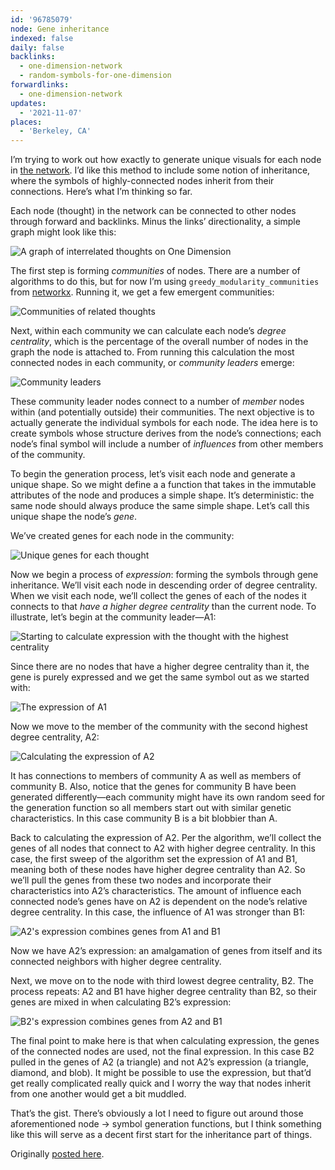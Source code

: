 ```yaml
---
id: '96785079'
node: Gene inheritance
indexed: false
daily: false
backlinks:
  - one-dimension-network
  - random-symbols-for-one-dimension
forwardlinks:
  - one-dimension-network
updates:
  - '2021-11-07'
places:
  - 'Berkeley, CA'
---
```

I’m trying to work out how exactly to generate unique visuals for each node in [the network](one-dimension-network.md).  I’d like this method to include some notion of inheritance, where the symbols of highly-connected nodes inherit from their connections. Here’s what I’m thinking so far.

Each node (thought) in the network can be connected to other nodes through forward and backlinks. Minus the links’ directionality, a simple graph might look like this:

![](images/96785079/PNCrKPtvjH.webp "A graph of interrelated thoughts on One Dimension")

The first step is forming *communities* of nodes. There are a number of algorithms to do this, but for now I’m using `greedy_modularity_communities` from [networkx](https://networkx.org/documentation/stable/reference/algorithms/generated/networkx.algorithms.community.modularity_max.greedy_modularity_communities.html#networkx.algorithms.community.modularity_max.greedy_modularity_communities). Running it, we get a few emergent communities:

![](images/96785079/BkFFRcKtPw.webp "Communities of related thoughts")

Next, within each community we can calculate each node’s *degree centrality*, which is the percentage of the overall number of nodes in the graph the node is attached to. From running this calculation the most connected nodes in each community, or *community leaders* emerge:

![](images/96785079/VuIHhiBdcv.webp "Community leaders")

These community leader nodes connect to a number of *member* nodes within (and potentially outside) their communities. The next objective is to actually generate the individual symbols for each node. The idea here is to create symbols whose structure derives from the node’s connections; each node’s final symbol will include a number of *influences* from other members of the community.

To begin the generation process, let’s visit each node and generate a unique shape. So we might define a a function that takes in the immutable attributes of the node and produces a simple shape. It’s deterministic: the same node should always produce the same simple shape. Let’s call this unique shape the node’s *gene*.

We’ve created genes for each node in the community:

![](images/96785079/GHGfxzvIMy.webp "Unique genes for each thought")

Now we begin a process of *expression*: forming the symbols through gene inheritance. We’ll visit each node in descending order of degree centrality. When we visit each node, we’ll collect the genes of each of the nodes it connects to that *have a higher degree centrality* than the current node. To illustrate, let’s begin at the community leader—A1:

![](images/96785079/WvXmsDoLMU.webp "Starting to calculate expression with the thought with the highest centrality")

Since there are no nodes that have a higher degree centrality than it, the gene is purely expressed and we get the same symbol out as we started with:

![](images/96785079/pcsdNEjAje.webp "The expression of A1")

Now we move to the member of the community with the second highest degree centrality, A2:

![](images/96785079/xYhYKdJeKl.webp "Calculating the expression of A2")

It has connections to members of community A as well as members of community B. Also, notice that the genes for community B have been generated differently—each community might have its own random seed for the generation function so all members start out with similar genetic characteristics. In this case community B is a bit blobbier than A.

Back to calculating the expression of A2. Per the algorithm, we’ll collect the genes of all nodes that connect to A2 with higher degree centrality. In this case, the first sweep of the algorithm set the expression of A1 and B1, meaning both of these nodes have higher degree centrality than A2. So we’ll pull the genes from these two nodes and incorporate their characteristics into A2’s characteristics. The amount of influence each connected node’s genes have on A2 is dependent on the node’s relative degree centrality. In this case, the influence of A1 was stronger than B1:

![](images/96785079/MyifURyanL.webp "A2's expression combines genes from A1 and B1")

Now we have A2’s expression: an amalgamation of genes from itself and its connected neighbors with higher degree centrality.

Next, we move on to the node with third lowest degree centrality, B2. The process repeats: A2 and B1 have higher degree centrality than B2, so their genes are mixed in when calculating B2’s expression:

![](images/96785079/iWeYZSApRA.webp "B2's expression combines genes from A2 and B1")

The final point to make here is that when calculating expression, the genes of the connected nodes are used, not the final expression. In this case B2 pulled in the genes of A2 (a triangle) and not A2’s expression (a triangle, diamond, and blob). It might be possible to use the expression, but that’d get really complicated really quick and I worry the way that nodes inherit from one another would get a bit muddled.

That’s the gist. There’s obviously a lot I need to figure out around those aforementioned node → symbol generation functions, but I think something like this will serve as a decent first start for the inheritance part of things.

Originally [posted here](https://futureland.tv/christian/entry/118937). 

